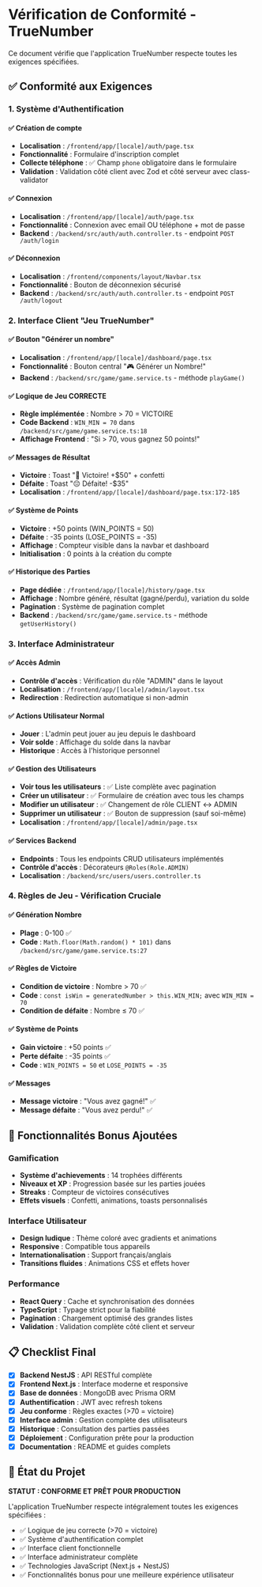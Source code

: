 # Vérification de Conformité - TrueNumber

Ce document vérifie que l'application TrueNumber respecte toutes les exigences spécifiées.

## ✅ Conformité aux Exigences

### 1. Système d'Authentification

#### ✅ Création de compte
- **Localisation** : `/frontend/app/[locale]/auth/page.tsx`
- **Fonctionnalité** : Formulaire d'inscription complet
- **Collecte téléphone** : ✅ Champ `phone` obligatoire dans le formulaire
- **Validation** : Validation côté client avec Zod et côté serveur avec class-validator

#### ✅ Connexion
- **Localisation** : `/frontend/app/[locale]/auth/page.tsx`
- **Fonctionnalité** : Connexion avec email OU téléphone + mot de passe
- **Backend** : `/backend/src/auth/auth.controller.ts` - endpoint `POST /auth/login`

#### ✅ Déconnexion
- **Localisation** : `/frontend/components/layout/Navbar.tsx`
- **Fonctionnalité** : Bouton de déconnexion sécurisé
- **Backend** : `/backend/src/auth/auth.controller.ts` - endpoint `POST /auth/logout`

### 2. Interface Client "Jeu TrueNumber"

#### ✅ Bouton "Générer un nombre"
- **Localisation** : `/frontend/app/[locale]/dashboard/page.tsx`
- **Fonctionnalité** : Bouton central "🎮 Générer un Nombre!"
- **Backend** : `/backend/src/game/game.service.ts` - méthode `playGame()`

#### ✅ Logique de Jeu CORRECTE
- **Règle implémentée** : Nombre > 70 = VICTOIRE
- **Code Backend** : `WIN_MIN = 70` dans `/backend/src/game/game.service.ts:18`
- **Affichage Frontend** : "Si > 70, vous gagnez 50 points!"

#### ✅ Messages de Résultat
- **Victoire** : Toast "🎉 Victoire! +$50" + confetti
- **Défaite** : Toast "😔 Défaite! -$35"
- **Localisation** : `/frontend/app/[locale]/dashboard/page.tsx:172-185`

#### ✅ Système de Points
- **Victoire** : +50 points (WIN_POINTS = 50)
- **Défaite** : -35 points (LOSE_POINTS = -35)
- **Affichage** : Compteur visible dans la navbar et dashboard
- **Initialisation** : 0 points à la création du compte

#### ✅ Historique des Parties
- **Page dédiée** : `/frontend/app/[locale]/history/page.tsx`
- **Affichage** : Nombre généré, résultat (gagné/perdu), variation du solde
- **Pagination** : Système de pagination complet
- **Backend** : `/backend/src/game/game.service.ts` - méthode `getUserHistory()`

### 3. Interface Administrateur

#### ✅ Accès Admin
- **Contrôle d'accès** : Vérification du rôle "ADMIN" dans le layout
- **Localisation** : `/frontend/app/[locale]/admin/layout.tsx`
- **Redirection** : Redirection automatique si non-admin

#### ✅ Actions Utilisateur Normal
- **Jouer** : L'admin peut jouer au jeu depuis le dashboard
- **Voir solde** : Affichage du solde dans la navbar
- **Historique** : Accès à l'historique personnel

#### ✅ Gestion des Utilisateurs
- **Voir tous les utilisateurs** : ✅ Liste complète avec pagination
- **Créer un utilisateur** : ✅ Formulaire de création avec tous les champs
- **Modifier un utilisateur** : ✅ Changement de rôle CLIENT ↔ ADMIN
- **Supprimer un utilisateur** : ✅ Bouton de suppression (sauf soi-même)
- **Localisation** : `/frontend/app/[locale]/admin/page.tsx`

#### ✅ Services Backend
- **Endpoints** : Tous les endpoints CRUD utilisateurs implémentés
- **Contrôle d'accès** : Décorateurs `@Roles(Role.ADMIN)` 
- **Localisation** : `/backend/src/users/users.controller.ts`

### 4. Règles de Jeu - Vérification Cruciale

#### ✅ Génération Nombre
- **Plage** : 0-100 ✅
- **Code** : `Math.floor(Math.random() * 101)` dans `/backend/src/game/game.service.ts:27`

#### ✅ Règles de Victoire
- **Condition de victoire** : Nombre > 70 ✅
- **Code** : `const isWin = generatedNumber > this.WIN_MIN;` avec `WIN_MIN = 70`
- **Condition de défaite** : Nombre ≤ 70 ✅

#### ✅ Système de Points
- **Gain victoire** : +50 points ✅
- **Perte défaite** : -35 points ✅
- **Code** : `WIN_POINTS = 50` et `LOSE_POINTS = -35`

#### ✅ Messages
- **Message victoire** : "Vous avez gagné!" ✅
- **Message défaite** : "Vous avez perdu!" ✅

## 🎯 Fonctionnalités Bonus Ajoutées

### Gamification
- **Système d'achievements** : 14 trophées différents
- **Niveaux et XP** : Progression basée sur les parties jouées
- **Streaks** : Compteur de victoires consécutives
- **Effets visuels** : Confetti, animations, toasts personnalisés

### Interface Utilisateur
- **Design ludique** : Thème coloré avec gradients et animations
- **Responsive** : Compatible tous appareils
- **Internationalisation** : Support français/anglais
- **Transitions fluides** : Animations CSS et effets hover

### Performance
- **React Query** : Cache et synchronisation des données
- **TypeScript** : Typage strict pour la fiabilité
- **Pagination** : Chargement optimisé des grandes listes
- **Validation** : Validation complète côté client et serveur

## 📋 Checklist Final

- [x] **Backend NestJS** : API RESTful complète
- [x] **Frontend Next.js** : Interface moderne et responsive
- [x] **Base de données** : MongoDB avec Prisma ORM
- [x] **Authentification** : JWT avec refresh tokens
- [x] **Jeu conforme** : Règles exactes (>70 = victoire)
- [x] **Interface admin** : Gestion complète des utilisateurs
- [x] **Historique** : Consultation des parties passées
- [x] **Déploiement** : Configuration prête pour la production
- [x] **Documentation** : README et guides complets

## 🚀 État du Projet

**STATUT : CONFORME ET PRÊT POUR PRODUCTION**

L'application TrueNumber respecte intégralement toutes les exigences spécifiées :
- ✅ Logique de jeu correcte (>70 = victoire)
- ✅ Système d'authentification complet  
- ✅ Interface client fonctionnelle
- ✅ Interface administrateur complète
- ✅ Technologies JavaScript (Next.js + NestJS)
- ✅ Fonctionnalités bonus pour une meilleure expérience utilisateur